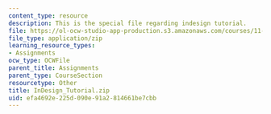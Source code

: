 ```yaml
---
content_type: resource
description: This is the special file regarding indesign tutorial.
file: https://ol-ocw-studio-app-production.s3.amazonaws.com/courses/11-123-big-plans-and-mega-urban-landscapes-spring-2014/efa4692e225d090e91a2814661be7cbb_InDesign_Tutorial.zip
file_type: application/zip
learning_resource_types:
- Assignments
ocw_type: OCWFile
parent_title: Assignments
parent_type: CourseSection
resourcetype: Other
title: InDesign_Tutorial.zip
uid: efa4692e-225d-090e-91a2-814661be7cbb
---
```

